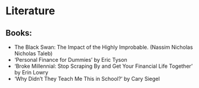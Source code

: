 # Literature

## Books:
- The Black Swan: The Impact of the Highly Improbable. (Nassim Nicholas Nicholas Taleb)
-  ‘Personal Finance for Dummies’ by Eric Tyson
-   ‘Broke Millennial: Stop Scraping By and Get Your Financial Life Together’ by Erin Lowry
-    ‘Why Didn’t They Teach Me This in School?’ by Cary Siegel
